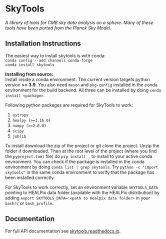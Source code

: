 # SkyTools

*A library of tools for CMB sky data analysis on a sphere. Many of these tools have been ported from the Planck Sky Model.*

Installation Instructions
-------------------------

The easiest way to install skytools is with conda:  
`conda config --add channels conda-forge`  
`conda install skytools`

**Installing from source:**  
Install inside a conda environment. The current version targets python version **>= 3.9**. You also need `meson` and `pkg-config` installed in the conda environment for the build backend. All three can be installed by doing `conda install <package>`.


Following python packages are required for SkyTools to work:  
1. `astropy`  
2. `healpy (>=1.16.0)`  
3. `numpy (>=2.0.0)`  
4. `scipy`  
5. `joblib`  

To install download the zip of the project or git clone the project. Unzip the folder if downloaded. Then at the root level of the project (where you find the `pyproject.toml` file) do `pip install .` to install to your active conda environment. You can check if the package is installed in the conda environment by doing `conda list | grep skytools`. Try `python -c "import skytools"` in the same conda environment to verify that the package has been installed correctly. 

For SkyTools to work correctly, set an environment variable `SKYTOOLS_DATA` pointing to HEALPix data folder (available with the HEALPix distribution) by adding `export SKYTOOLS_DATA='<path to Healpix data folder>` in your `bashrc` or `bash_profile`.

Documentation
-------------
For full API documentation see [skytools.readthedocs.io](https://skytools.readthedocs.io/docs/index.html).
